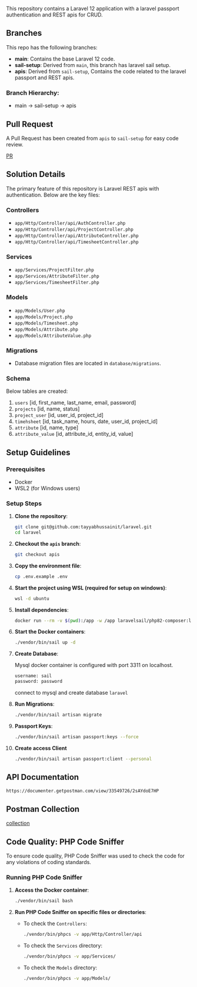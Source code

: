 This repository contains a Laravel 12 application with a laravel passport authentication and REST apis for CRUD.

## Branches

This repo has the following branches:

- **main**: Contains the base Laravel 12 code.
- **sail-setup**: Derived from `main`, this branch has laravel sail setup.
- **apis**: Derived from `sail-setup`, Contains the code related to the laravel passport and REST apis.

### Branch Hierarchy:
- main -> sail-setup -> apis

## Pull Request
A Pull Request has been created from `apis` to `sail-setup` for easy code review.

[PR](https://github.com/tayyabhussainit/laravel/pull/1)

## Solution Details

The primary feature of this repository is Laravel REST apis with authentication. Below are the key files:

### Controllers
- `app/Http/Controller/api/AuthController.php`
- `app/Http/Controller/api/ProjectController.php`
- `app/Http/Controller/api/AttributeController.php`
- `app/Http/Controller/api/TimesheetController.php`

### Services
- `app/Services/ProjectFilter.php`
- `app/Services/AttributeFilter.php`
- `app/Services/TimesheetFilter.php`

### Models
- `app/Models/User.php`
- `app/Models/Project.php`
- `app/Models/Timesheet.php`
- `app/Models/Attribute.php`
- `app/Models/AttributeValue.php`

### Migrations
- Database migration files are located in `database/migrations`.

### Schema
Below tables are created:

1. `users` [id, first_name, last_name, email, password]
2. `projects` [id, name, status]
3. `project_user` [id, user_id, project_id]
4. `timehsheet` [id, task_name, hours, date, user_id, project_id]
5. `attribute` [id, name, type]
6. `attribute_value` [id, attribute_id, entity_id, value]


## Setup Guidelines

### Prerequisites

- Docker
- WSL2 (for Windows users)

### Setup Steps

1. **Clone the repository**:
    ```bash
    git clone git@github.com:tayyabhussainit/laravel.git
    cd laravel
    ```

2. **Checkout the `apis` branch**:
    ```bash
    git checkout apis
    ```

3. **Copy the environment file**:
    ```bash
    cp .env.example .env
    ```

4. **Start the project using WSL (required for setup on windows)**:
    ```bash
    wsl -d ubuntu
    ```

5. **Install dependencies**:
    ```bash
    docker run --rm -v $(pwd):/app -w /app laravelsail/php82-composer:latest composer install
    ```    

6. **Start the Docker containers**:
    ```bash
    ./vendor/bin/sail up -d
    ```

7. **Create Database**:
    
    Mysql docker container is configured with port 3311 on localhost.
    ```bash
    username: sail
    password: password
    ```
    connect to mysql and create database `laravel`
   
8. **Run Migrations**:
    ```bash
    ./vendor/bin/sail artisan migrate
    ```

9. **Passport Keys**:
    ```bash
    ./vendor/bin/sail artisan passport:keys --force
    ```

10. **Create access Client**
    ```bash
    ./vendor/bin/sail artisan passport:client --personal
    ```

## API Documentation
```bash
https://documenter.getpostman.com/view/33549726/2sAYdoE7HP
```

## Postman Collection
[collection](https://github.com/tayyabhussainit/laravel/blob/apis/Laravel.postman_collection.json)

## Code Quality: PHP Code Sniffer

To ensure code quality, PHP Code Sniffer was used to check the code for any violations of coding standards.

### Running PHP Code Sniffer

1. **Access the Docker container**:
    ```bash
    ./vendor/bin/sail bash
    ```

2. **Run PHP Code Sniffer on specific files or directories**:

    - To check the `Controllers`:
      ```bash
      ./vendor/bin/phpcs -v app/Http/Controller/api
      ```

    - To check the `Services` directory:
      ```bash
      ./vendor/bin/phpcs -v app/Services/
      ```

    - To check the `Models` directory:
      ```bash
      ./vendor/bin/phpcs -v app/Models/
      ```